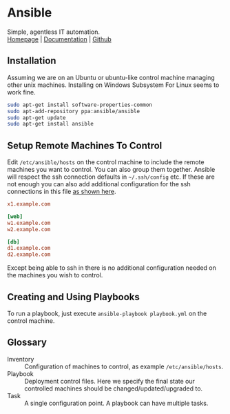 # Ansible
Simple, agentless IT automation.
<br/>
[Homepage](//www.ansible.com/) |
[Documentation](//docs.ansible.com/) |
[Github](//github.com/ansible/ansible)

## Installation
Assuming we are on an Ubuntu or ubuntu-like control machine managing other unix machines.
Installing on Windows Subsystem For Linux seems to work fine.

``` bash
sudo apt-get install software-properties-common
sudo apt-add-repository ppa:ansible/ansible
sudo apt-get update
sudo apt-get install ansible
```

## Setup Remote Machines To Control
Edit `/etc/ansible/hosts` on the control machine to include the remote machines you want to control.
You can also group them together.
Ansible will respect the ssh connection defaults in `~/.ssh/config` etc.
If these are not enough you can also add additional configuration for the ssh connections in this file [as shown here](//docs.ansible.com/ansible/intro_inventory.html).
``` ini
x1.example.com

[web]
w1.example.com
w2.example.com

[db]
d1.example.com
d2.example.com
```
 Except being able to ssh in there is no additional configuration needed on the machines you wish to control.
 
 ## Creating and Using Playbooks
 To run a playbook, just execute `ansible-playbook playbook.yml` on the control machine.
 
 ## Glossary
 <dl>
  <dt>Inventory</dt>
  <dd>Configuration of machines to control, as example <code>/etc/ansible/hosts</code>.</dd>

  <dt>Playbook</dt>
  <dd>Deployment control files. Here we specify the final state our controlled machines should be changed/updated/upgraded to.</dd>
  
  <dt>Task</dt>
  <dd>A single configuration point. A playbook can have multiple tasks.</dd>
</dl>
